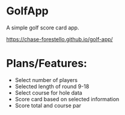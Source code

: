 # GolfApp
A simple golf score card app.

https://chase-forestello.github.io/golf-app/

# Plans/Features:
<ul>
  <li>
    Select number of players
  </li>
  <li>
    Selected length of round 9-18
  </li>
  <li>
    Select course for hole data
  </li>
  <li>
    Score card based on selected information
  </li>
  <li>
    Score total and course par
  </li>
</ul>
